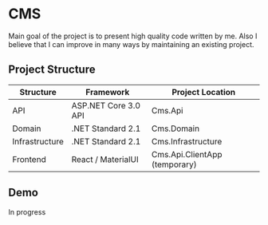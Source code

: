 # CMS

Main goal of the project is to present high quality code written by me. Also I believe that I can improve in many ways by maintaining an existing project.

## Project Structure

Structure | Framework | Project Location
------------ | -------------|--------------
API | ASP.NET Core 3.0 API | Cms.Api
Domain | .NET Standard 2.1 | Cms.Domain
Infrastructure | .NET Standard 2.1 | Cms.Infrastructure
Frontend | React / MaterialUI | Cms.Api.ClientApp (temporary) 

## Demo

In progress
